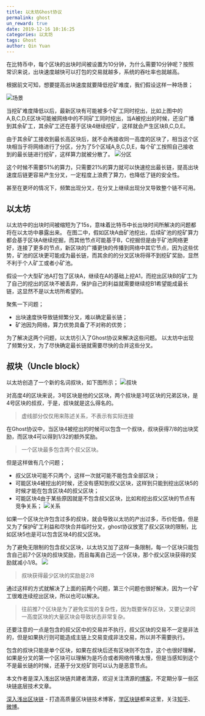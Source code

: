 ```yaml
---
title: 以太坊Ghost协议
permalink: ghost
un_reward: true
date: 2019-12-16 10:16:25
categories: 以太坊
tags: Ghost
author: Qin Yuan
---
```

在比特币中，每个区块的出块时间被设置为10分钟，为什么需要10分钟呢？按照常识来说，出块速度越快可以打包的交易就越多，系统的吞吐率也就越高。

根据前文可知，想要提高出块速度就要降低挖矿难度，我们假设这样一种场景；
<!----more---->
![场景](https://img.learnblockchain.cn/2019/12/15764631514064.jpg)

当挖矿难度降低以后，最新区块有可能被多个矿工同时挖出，比如上图中的A,B,C,D,E区块可能被网络中的不同矿工同时挖出，当A被挖出的时候，还没广播到其余矿工，其余矿工还在基于区块4继续挖矿，这样就会产生区块B,C,D,E。

由于其余矿工接收到最长高区块后，就不会再接收同一高度的区块了，相当这个区块相当于将网络进行了分区，分为了5个区域A,B,C,D,E，每个矿工按照自己接收到的最长链进行挖矿，这样算力就被分散了。
![分区](https://img.learnblockchain.cn/2019/12/15764632755578.jpg)

这个时候不需要51%的算力，只需要21%的算力就可以快速挖出最长链，提高出块速度后链更容易产生分叉，一定程度上浪费了算力，也降低了链的安全性。

甚至在更坏的情况下，频繁出现分叉，在分叉上继续出现分叉导致整个链不可用。

## 以太坊

以太坊中的出块时间被缩短为了15s，意味着比特币中长出块时间所解决的问题都将在以太坊中暴露出来。
在图二中，假如区块A由矿池挖出，后续矿池的挖矿算力都会基于区块A继续挖掘，而其他节点可能基于B，C挖掘但是由于矿池网络更好，连接了更多的节点，新区块的广播更快的传播到网络中其它节点，因为这些优势，矿池的区块更可能成为最长链，而其余的的分叉区块将得不到挖矿奖励，显然不利于个人矿工或者小矿池。

假设一个大型矿池A打包了区块A，继续在A的基础上挖A1，而挖出区块B的矿工为了自己的挖出的区块不被丢弃，保护自己的利益就需要继续挖B1希望能成最长链，这显然不是以太坊所希望的。

聚焦一下问题；

* 出块速度快导致链频繁分叉，难以确定最长链；
* 矿池因为网络，算力优势具备了不对称的优势；

为了解决这两个问题，以太坊引入了Ghost协议来解决这些问题。
以太坊中出现了频繁分叉，为了尽快确定最长链就需要尽快的合并这些分叉。

## 叔块（Uncle block）

以太坊创造了一个新的名词叔块，如下图所示；
![叔块](https://img.learnblockchain.cn/2019/12/15764637268971.jpg)

对高度4的区块来说，3号区块是他的父区块，两个叔块是3号区块的兄弟区块，是4号区块的叔叔，于是，叔块就是这么得名的。

> 虚线部分仅仅用来陈述关系，不表示有实际连接

在Ghost协议中，当区块4被挖出的时候可以包含一个叔块，叔块获得7/8的出块奖励，而区块4可以得到1/32的额外奖励。

> 一个区块最多包含两个叔父区块。

但是这样做有几个问题；

* 叔父区块可能不只两个，这样一次就可能不能包含全部区块；
* 可能区块4被挖出的时候，还没有感知到叔父区块，这样到只能到挖出区块5的时候才能在包含区块4的叔父区块；
* 可能区块4由于某些原因就是不包含叔父区块，比如和挖出叔父区块的节点有竞争关系；
![关系](https://img.learnblockchain.cn/2019/12/15764638222903.jpg)

如果一个区块允许包含过多的叔块，就会导致以太坊的产出过多，币价贬值，但是又为了保护矿工利益和尽快合并临时分叉，ghost协议放宽了叔父区块的限制，比如区块5也是可以包含区块4的叔父区块。

为了避免无限制的包含叔父区块，以太坊又加了这样一条限制，每一个区块只能包含自己前7个区块的叔块奖励，而且每离自己远一个区块，那个叔父区块获得的奖励就减小1/8。
![](https://img.learnblockchain.cn/2019/12/15764638640165.jpg)

> 叔块获得最少区块的奖励是2/8

通过这样的方式就解决了上面的前两个问题，第三个问题也很好解决，因为一个矿工很难连续挖出区块，所以也可以解决。

> 往前推7个区块是为了避免实现的复杂性，因为既要保存区块，又要记录同一高度区块的大量区块会导致状态非常复杂。

还要注意的一点是包含的叔父区中的交易并不执行，叔父区块的交易不一定是非法的，但是如果执行则可能造成主链上交易变成非法交易，所以并不需要执行。

包含的叔块只能是单个区块，如果在叔块后还有区块则不包含，这个也很好理解，如果是分叉的第一个区块可以理解为是巧合或者网络传播太慢，但是当感知到这个不是最长链的时候，还基于分叉挖矿则可以认为是恶意节点。

本文作者是深入浅出区块链共建者清源，欢迎关注清源的[博客](http://qyuan.top)，不定期分享一些区块链底层技术文章。

[深入浅出区块链](https://learnblockchain.cn/) - 打造高质量区块链技术博客，[学区块链](https://learnblockchain.cn/2018/01/11/guide/)都来这里，关注[知乎](https://www.zhihu.com/people/xiong-li-bing/activities)、[微博](https://weibo.com/517623789)。